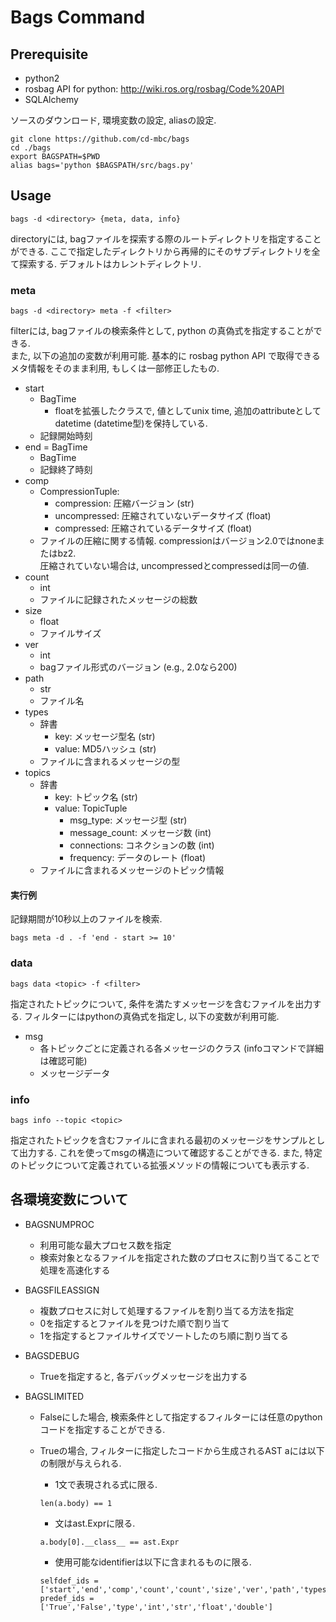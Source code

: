 

# Bags Command 


## Prerequisite

- python2
- rosbag API for python: http://wiki.ros.org/rosbag/Code%20API
- SQLAlchemy


ソースのダウンロード, 環境変数の設定, aliasの設定.

```
git clone https://github.com/cd-mbc/bags
cd ./bags
export BAGSPATH=$PWD
alias bags='python $BAGSPATH/src/bags.py'
```

## Usage

```
bags -d <directory> {meta, data, info}
```

directoryには, bagファイルを探索する際のルートディレクトリを指定することができる. ここで指定したディレクトリから再帰的にそのサブディレクトリを全て探索する. デフォルトはカレントディレクトリ.

### meta

```
bags -d <directory> meta -f <filter>
```

filterには, bagファイルの検索条件として, python の真偽式を指定することができる.  
また, 以下の追加の変数が利用可能. 基本的に rosbag python API で取得できるメタ情報をそのまま利用, もしくは一部修正したもの.

- start
    - BagTime
        - floatを拡張したクラスで, 値としてunix time, 追加のattributeとしてdatetime (datetime型)を保持している.
    - 記録開始時刻
- end = BagTime
    - BagTime
    - 記録終了時刻
- comp
    - CompressionTuple:
        - compression: 圧縮バージョン (str)
        - uncompressed: 圧縮されていないデータサイズ (float)
        - compressed: 圧縮されているデータサイズ (float)
    - ファイルの圧縮に関する情報. compressionはバージョン2.0ではnoneまたはbz2.  
      圧縮されていない場合は, uncompressedとcompressedは同一の値.
- count
    - int
    - ファイルに記録されたメッセージの総数
- size
    - float
    - ファイルサイズ
- ver 
    - int
    - bagファイル形式のバージョン (e.g., 2.0なら200)
- path
    - str
    - ファイル名
- types
    - 辞書
        - key: メッセージ型名 (str)
        - value: MD5ハッシュ (str)
    - ファイルに含まれるメッセージの型
- topics
    - 辞書
        - key: トピック名 (str)
        - value: TopicTuple
            - msg_type: メッセージ型 (str)
            - message_count: メッセージ数 (int)
            - connections: コネクションの数 (int)
            - frequency: データのレート (float)
    - ファイルに含まれるメッセージのトピック情報

#### 実行例

記録期間が10秒以上のファイルを検索.
```
bags meta -d . -f 'end - start >= 10'
```

### data

```
bags data <topic> -f <filter>
```

指定されたトピックについて, 条件を満たすメッセージを含むファイルを出力する. フィルターにはpythonの真偽式を指定し, 以下の変数が利用可能. 

- msg
    - 各トピックごとに定義される各メッセージのクラス (infoコマンドで詳細は確認可能)
    - メッセージデータ


### info

```
bags info --topic <topic> 
```

指定されたトピックを含むファイルに含まれる最初のメッセージをサンプルとして出力する. これを使ってmsgの構造について確認することができる. また, 特定のトピックについて定義されている拡張メソッドの情報についても表示する. 

## 各環境変数について

- BAGSNUMPROC
    - 利用可能な最大プロセス数を指定
    - 検索対象となるファイルを指定された数のプロセスに割り当てることで処理を高速化する

- BAGSFILEASSIGN
    - 複数プロセスに対して処理するファイルを割り当てる方法を指定
    - 0を指定するとファイルを見つけた順で割り当て
    - 1を指定するとファイルサイズでソートしたのち順に割り当てる

- BAGSDEBUG
    - Trueを指定すると, 各デバッグメッセージを出力する

- BAGSLIMITED
    - Falseにした場合, 検索条件として指定するフィルターには任意のpythonコードを指定することができる.
    - Trueの場合, フィルターに指定したコードから生成されるAST aには以下の制限が与えられる.
        - 1文で表現される式に限る.
        ```
        len(a.body) == 1
        ```

        - 文はast.Exprに限る.
        ```
        a.body[0].__class__ == ast.Expr
        ```

        - 使用可能なidentifierは以下に含まれるものに限る.
        ```
        selfdef_ids = ['start','end','comp','count','count','size','ver','path','types','topics','msg']
        predef_ids = ['True','False','type','int','str','float','double']
        ```




